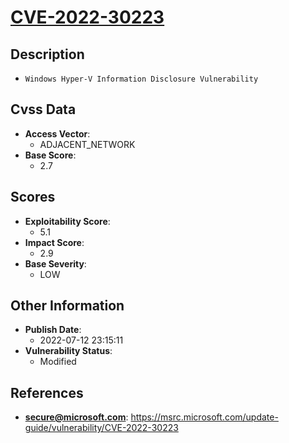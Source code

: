 
# [CVE-2022-30223](https://cve.mitre.org/cgi-bin/cvename.cgi?name=CVE-2022-30223)

## Description

- `Windows Hyper-V Information Disclosure Vulnerability`

## Cvss Data

- **Access Vector**:
  - ADJACENT_NETWORK
- **Base Score**:
  - 2.7

## Scores

- **Exploitability Score**:
  - 5.1
- **Impact Score**:
  - 2.9
- **Base Severity**:
  - LOW

## Other Information

- **Publish Date**:
  - 2022-07-12 23:15:11
- **Vulnerability Status**:
  - Modified

## References

- **secure@microsoft.com**: https://msrc.microsoft.com/update-guide/vulnerability/CVE-2022-30223
